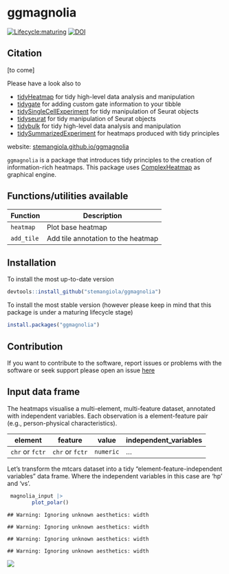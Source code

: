 ggmagnolia
================

<!-- badges: start -->

[![Lifecycle:maturing](https://img.shields.io/badge/lifecycle-maturing-blue.svg)](https://lifecycle.r-lib.org/articles/stages.html)
[![DOI](https://joss.theoj.org/papers/10.21105/joss.02472/status.svg)](https://doi.org/10.21105/joss.02472)
<!-- badges: end -->

## Citation

\[to come\]

Please have a look also to

-   [tidyHeatmap](https://github.com/stemangiola/tidyHeatmap/) for tidy
    high-level data analysis and manipulation
-   [tidygate](https://github.com/stemangiola/tidygate/) for adding
    custom gate information to your tibble
-   [tidySingleCellExperiment](https://stemangiola.github.io/tidySingleCellExperiment/)
    for tidy manipulation of Seurat objects
-   [tidyseurat](https://stemangiola.github.io/tidyseurat/) for tidy
    manipulation of Seurat objects
-   [tidybulk](https://stemangiola.github.io/tidybulk/) for tidy
    high-level data analysis and manipulation
-   [tidySummarizedExperiment](https://stemangiola.github.io/tidySummarizedExperiment/)
    for heatmaps produced with tidy principles

website:
[stemangiola.github.io/ggmagnolia](https://stemangiola.github.io/ggmagnolia/)

`ggmagnolia` is a package that introduces tidy principles to the
creation of information-rich heatmaps. This package uses
[ComplexHeatmap](https://bioconductor.org/packages/release/bioc/html/ComplexHeatmap.html)
as graphical engine.

## Functions/utilities available

| Function   | Description                        |
|------------|------------------------------------|
| `heatmap`  | Plot base heatmap                  |
| `add_tile` | Add tile annotation to the heatmap |

## Installation

To install the most up-to-date version

``` r
devtools::install_github("stemangiola/ggmagnolia")
```

To install the most stable version (however please keep in mind that
this package is under a maturing lifecycle stage)

``` r
install.packages("ggmagnolia")
```

## Contribution

If you want to contribute to the software, report issues or problems
with the software or seek support please open an issue
[here](https://github.com/stemangiola/ggmagnolia/issues)

## Input data frame

The heatmaps visualise a multi-element, multi-feature dataset, annotated
with independent variables. Each observation is a element-feature pair
(e.g., person-physical characteristics).

| element         | feature         | value     | independent\_variables |
|-----------------|-----------------|-----------|------------------------|
| `chr` or `fctr` | `chr` or `fctr` | `numeric` | …                      |

Let’s transform the mtcars dataset into a tidy
“element-feature-independent variables” data frame. Where the
independent variables in this case are ‘hp’ and ‘vs’.

``` r
 magnolia_input |> 
        plot_polar()
```

    ## Warning: Ignoring unknown aesthetics: width

    ## Warning: Ignoring unknown aesthetics: width

    ## Warning: Ignoring unknown aesthetics: width

    ## Warning: Ignoring unknown aesthetics: width

![](man/figures/unnamed-chunk-5-1.png)<!-- -->
